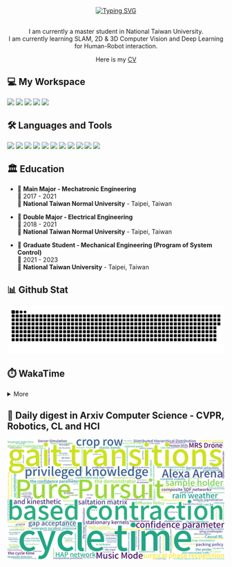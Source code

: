 <p align="center">
  <a href="https://git.io/typing-svg"><img src="https://readme-typing-svg.demolab.com?font=Fira+Code&size=50&pause=1000&color=040C10&center=true&vCenter=true&width=600&height=100&lines=Hi+%F0%9F%91%8B%2C+I'm+Offliner;Nice+to+meet+you!" alt="Typing SVG"/></a>
</p>

<p align='center'>
  <br>I am currently a master student in National Taiwan University.</br>
  I am currently learning SLAM, 2D & 3D Computer Vision and Deep Learning for Human-Robot interaction.
</p>
<p align='center'>
  Here is my <a href="https://github.com/Offliners/Offliners/blob/main/myCV.pdf">CV</a>
</p>
<h2 align="left">💻 My Workspace</h2>
<p align='left'>
  <img src="https://img.shields.io/badge/windows%2011-%230078D6.svg?&style=for-the-badge&logo=windows&logoColor=white" />
  <img src="https://img.shields.io/badge/Ubuntu%2020.04-E95420.svg?style=for-the-badge&logo=ubuntu&logoColor=white" />
  <img src="https://img.shields.io/badge/intel-core%20i5%2012th-%230071C5.svg?&style=for-the-badge&logo=intel&logoColor=white" />
  <img src="https://img.shields.io/badge/RAM-16GB-%230071C5.svg?&style=for-the-badge&logoColor=white" />
  <img src="https://img.shields.io/badge/nvidia-gtx%203050-%2376B900.svg?&style=for-the-badge&logo=nvidia&logoColor=white" />
</p>

<h2 align="left">🛠️ Languages and Tools</h2>
<p align='left'>
  <img src="https://img.shields.io/badge/Verilog-1a348f?style=for-the-badge&logo=verilog&logoColor=white" />
  <img src="https://img.shields.io/badge/System Verilog-000000?style=for-the-badge&logo=systemverilog&logoColor=white" />
  <img src="https://img.shields.io/badge/C-00599C?style=for-the-badge&logo=c&logoColor=white" />
  <img src="https://img.shields.io/badge/C%2B%2B-00599C?style=for-the-badge&logo=c%2B%2B&logoColor=white" />
  <img src="https://img.shields.io/badge/Python-FFD43B?style=for-the-badge&logo=python&logoColor=blue" />
  <img src="https://img.shields.io/badge/PyTorch-EE4C2C?style=for-the-badge&logo=PyTorch&logoColor=white" />
  <img src="https://img.shields.io/badge/TensorFlow-FF6F00?style=for-the-badge&logo=TensorFlow&logoColor=white" />
  <img src="https://img.shields.io/badge/Keras-D00000?style=for-the-badge&logo=Keras&logoColor=white" />
  <img src="https://img.shields.io/badge/Docker-2CA5E0?style=for-the-badge&logo=docker&logoColor=white" />
  <img src="https://img.shields.io/badge/GIT-E44C30?style=for-the-badge&logo=git&logoColor=white" />
  <img src="https://img.shields.io/badge/Qt-41CD52?style=for-the-badge&logo=qt&logoColor=white" />  
</p>

## 🏛️ Education
- 📖 **Main Major - Mechatronic Engineering**\
📆 2017 - 2021\
📍 **National Taiwan Normal University** - Taipei, Taiwan

- 📖 **Double Major - Electrical Engineering**\
📆 2018 - 2021\
📍 **National Taiwan Normal University** - Taipei, Taiwan

- 📖 **Graduate Student - Mechanical Engineering (Program of System Control)**\
📆 2021 - 2023\
📍 **National Taiwan University** - Taipei, Taiwan

<h2 align="left">📊 Github Stat</h2>

![GitHub Snake Light](https://github.com/Offliners/Offliners/blob/output/github-contribution-grid-snake.svg)

<!-- ![](./profile-3d-contrib/profile-season-animate.svg) -->

<h2 align="left">⏱️ WakaTime</h2>

<details>
<summary>More</summary>

<!--START_SECTION:waka-->
![Code Time](http://img.shields.io/badge/Code%20Time-817%20hrs%2037%20mins-blue)

![Profile Views](http://img.shields.io/badge/Profile%20Views-78-blue)

**🐱 My GitHub Data** 

> 📦 6.6 MB Used in GitHub's Storage 
 > 
> 🏆 957 Contributions in the Year 2023
 > 
> 🚫 Not Opted to Hire
 > 
> 📜 46 Public Repositories 
 > 
> 🔑 31 Private Repositories 
 > 
📊 **This Week I Spent My Time On** 

```text
🕑︎ Time Zone: Asia/Taipei

💬 Programming Languages: 
C++                      5 hrs 40 mins       ████████░░░░░░░░░░░░░░░░░   33.77 % 
Python                   4 hrs 48 mins       ███████░░░░░░░░░░░░░░░░░░   28.62 % 
Markdown                 4 hrs 22 mins       ███████░░░░░░░░░░░░░░░░░░   26.04 % 
Other                    37 mins             █░░░░░░░░░░░░░░░░░░░░░░░░   03.69 % 
V                        29 mins             █░░░░░░░░░░░░░░░░░░░░░░░░   02.97 % 

🔥 Editors: 
VS Code                  16 hrs 47 mins      █████████████████████████   100.00 % 

🐱‍💻 Projects: 
C_CPP_Review_for_Intervie8 hrs 3 mins        ████████████░░░░░░░░░░░░░   48.00 % 
C_CPP_review             7 hrs 1 min         ██████████░░░░░░░░░░░░░░░   41.90 % 
NYCU_DCS_writeup         1 hr 9 mins         ██░░░░░░░░░░░░░░░░░░░░░░░   06.91 % 
NYCU_ICLAB_2021_writeup  31 mins             █░░░░░░░░░░░░░░░░░░░░░░░░   03.14 % 
NTU-CSIE-ADA2022         0 secs              ░░░░░░░░░░░░░░░░░░░░░░░░░   00.03 % 

💻 Operating System: 
Linux                    15 hrs 5 mins       ██████████████████████░░░   89.93 % 
Windows                  1 hr 41 mins        ███░░░░░░░░░░░░░░░░░░░░░░   10.07 % 
```

**I Mostly Code in Python** 

```text
Python                   29 repos            ██████████░░░░░░░░░░░░░░░   38.67 % 
C++                      24 repos            ████████░░░░░░░░░░░░░░░░░   32.00 % 
Jupyter Notebook         6 repos             ██░░░░░░░░░░░░░░░░░░░░░░░   08.00 % 
SystemVerilog            1 repo              ░░░░░░░░░░░░░░░░░░░░░░░░░   01.33 % 
HTML                     1 repo              ░░░░░░░░░░░░░░░░░░░░░░░░░   01.33 % 
```




 Last Updated on 05/10/2023 18:35:38 UTC
<!--END_SECTION:waka-->

</details>

## 📃 Daily digest in Arxiv Computer Science - CVPR, Robotics, CL and HCI
<img src="https://github.com/Offliners/Offliners/blob/word-cloud/wordcloud/wordcloud.png" alt="Word Cloud">
